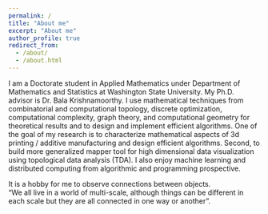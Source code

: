 ```yaml
---
permalink: /
title: "About me"
excerpt: "About me"
author_profile: true
redirect_from: 
  - /about/
  - /about.html
---
```

I am a Doctorate student in Applied Mathematics under Department of Mathematics and Statistics at Washington State University. My Ph.D. advisor is Dr. Bala Krishnamoorthy. 
I use mathematical techniques from combinatorial and computational topology, discrete optimization, computational complexity, graph theory, and computational geometry 
for theoretical results and to design and implement efficient algorithms.
One of the goal of my research is to characterize mathematical aspects of 3d printing / additive manufacturing and design efficient algorithms. Second, to build more 
generalized mapper tool for high dimensional data visualization using topological data analysis (TDA). 
I also enjoy machine learning  and distributed computing from algorithmic and programming prospective.  

It is a hobby for me to observe connections between objects.  
“We all live in a world of multi-scale, although things can be different in each scale but they are all connected in one way or another”.
